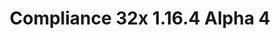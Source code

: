 ---
title: Compliance 32x 1.16.4 Alpha 4
permalink: /article/compliance32x/1_16_4%20Alpha%204
comments: true
comments-id: 1.16.4-32x-Alpha-4
header-img: article/compliance32x/1.16.4 Alpha 4.png

long_text: As we're approaching Christmas and the end of the year, we've decided to give you beautiful people an early present! In Alpha 4 we've overhauled all regular logs, added missing ores and more. We hope you're going to like this last update before Christmas! <br><br> <strong>DISCLAIMER:</strong> As indicated by the Alpha tag, this version is very work-in-progress, and as such contains some placeholder textures. It is not the final look of the pack; many textures will have to be edited to match the general stylistic direction of the pack. <br><br> Stay tuned for future updates!

changelog:
  - Alpha 2:
    - Added:
      - Blocks:
        - barrel top (Hozz)
      - Items:
        - bread (Deborn)
        - bundles (Deborn)
        - nether star (Derp)
        - netherite ingot (Derp)
        - iron nugget (Pomik108 & ProstoProstoChelovek)
        - beef (Derp)
        - elytra (Derp)
        - sea pickle (Derp)
        - wheat seeds (Derp)
        - spawn egg (ProstoProstoChelovek)
        - wheat (Hozz & Derp)
      - Entities:
        - all villager types (Saarlodrie_)
        - villager professions (Saarlodrie_)
      - Gui:
        - Mojang Studios (verisimal)
      - Misc:
        - unknown pack (verisimal)
        - pumpkinblur (verisimal)
      - Environment:
        - end sky (verisimal)
        - sun (verisimal)
      - Mob effects:
        - water breathing (verisimal)
        - jump boost (verisimal)
      - Particles:
        - explosions (Derp)
        - soul particles (Derp)
        - sparkle particles (Derp)
        - glitter particles (Derp)
        - spell particles (Derp)
        - critical hit (Derp)
        - footprint (verisimal)
        - and many more (Derp)
    - Changed:
      - Blocks:
        - nether wart block (Alexsor)
        - warped wart block (Alexsor)
        - sponge (Alexsor)
        - wet sponge (Alexsor)
        - destroy stages (Tekayo)
        - barrel top open (Hozz)
      - Items:
        - amethyst shard (Deborn)
        - campfires (Nyodex)
        - shulker shell (Deborn)
        - white dye (Deborn)
        - end crystal (CLtheman1)
        - tipped arrow base (Po3stell3d)
        - spectral arrow (Po3stell3d)
        - mutton (Derp)
        - cooked mutton (Derp)
        - spyglass (Cryptogenic)
        - emerald (Derp)
        - empty armor slot chestplate (Ender FabriXd)
        - cookie (Alexsor)
        - brewing stand (Po3stell3d)
        - broken elytra (Derp)
        - all clocks (verisimal & Po3stell3d)
        - clay ball (Alexsor)
        - flint and steel (Derp)
      - Armor:
        - netherite layer 2 (FabriXd & BellPepperBrian)
      - Gui:
        - icons (Alexsor)
      - Particles:
        - angry (Derp)
      - Font:
        - accented (Hozz)
        - ascii (Hozz)
        - nonlatin_european (Hozz)
  - Alpha 3:
    - Added:
      - Blocks:
        - Glass and Stained Glass CTM (ewanhowell5195)
        - Sculk Sensor (ProstoProstoChelovek)
        - Fletching Table Front (Nyodex)
      - Items:
        - Rotten Flesh (Alexsor)
        - Kelp (Derp)
        - Compass (Po3stell3d)
      - Entities:
        - Enderman (Alexsor)
      - Particles:
        - Flash (Derp)
        - Vibration (ProstoProstoChelovek)
      - Misc:
        - Unknown Server (verisimal)
        - Spyglass Scope (Po3stell3d)
    - Changed:
      - Blocks:
        - Grass Block Top (Hozz)
        - Farmland (Hozz, Pomik108)
        - Brain Coral Block and Fan (Alexsor)
        - Horn Coral Block (Alexsor)
        - Item Frame (Nyodex)
        - Fletching Table Side (Nyodex)
        - Barrel (Nyodex)
        - Lava (Hozz)
        - Calcite (THEMAISON)
      - Items:
        - Iron and Gold Ingot (Mr. Kirby 48)
        - Shears (Derp)
        - Sugar, Redstone and Glowstone Dust (Derp)
        - Shovels (Mr. Kirby 48)
        - Chestplates (FabriXd)
        - Hoes (Mr. Kirby 48)
      - GUI:
        - Container GUI and more (THEMAISON)
        - GUI Hearts, Bubbles and Armour (Alexsor, verisimal)
  - Alpha 4:
    - Added:
      - Blocks:
        - Dark Prismarine (Nyodex)
        - Powder Snow (okDiamond)
        - Diamond Ore (Cyberization)
        - Iron Ore (Cyberization)
        - Birch Log Top (Cyberization)
        - Bell block (zen, Mr. Kirby 48)
      - Entities:
        - Bell (zen)
    - Changed:
      - Blocks:
        - Barrel Side (Nyodex)
        - Acacia Log (Alexsor)
        - Birch Log Side (Alexsor)
        - Dark Oak Log (Alexsor)
        - Oak Log (Alexsor)
        - Spruce Log (Alexsor)
        - Jungle Log Top (Alexsor)
        - Red Mushroom (Alexsor)
        - Brown Mushroom (Alexsor)
      - Items:
        - Empty Armour Slot – Chestplate (FabriXd)
  - Alpha 4:
    - Added:
      - Blocks:
        - Dark Prismarine (Nyodex)
        - Powder Snow (okDiamond)
        - Diamond Ore (Cyberization)
        - Iron Ore (Cyberization)
        - Birch Log Top (Cyberization)
        - Bell block (zen, Mr. Kirby 48)
      - Entities:
        - Bell (zen)
    - Changed:
      - Blocks:
        - Barrel Side (Nyodex)
        - Acacia Log (Alexsor)
        - Birch Log Side (Alexsor)
        - Dark Oak Log (Alexsor)
        - Oak Log (Alexsor)
        - Spruce Log (Alexsor)
        - Jungle Log Top (Alexsor)
        - Red Mushroom (Alexsor)
        - Brown Mushroom (Alexsor)
      - Items:
        - Empty Armour Slot – Chestplate (FabriXd)

download:
  - Alpha 4 - 1.16.4:
    - https://github.com/Compliance-Resource-Pack/Resource-Pack-32x/releases/download/alpha-4/Compliance-32x-Alpha-4.zip

---